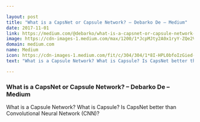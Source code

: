 ```yaml
---

layout: post
title: "What is a CapsNet or Capsule Network? – Debarko De – Medium"
date: 2017-11-01
link: https://medium.com/@debarko/what-is-a-capsnet-or-capsule-network-2bfbe48769cc?source=rss------machine_learning-5
image: https://cdn-images-1.medium.com/max/1200/1*JcpMJty2A0x1ryY-ZQe2VA.png
domain: medium.com
name: Medium
icon: https://cdn-images-1.medium.com/fit/c/304/304/1*8I-HPL0bfoIzGied-dzOvA.png
text: "What is a Capsule Network? What is Capsule? Is CapsNet better than Convolutional Neural Network (CNN)?"

---
```


### What is a CapsNet or Capsule Network? – Debarko De – Medium

What is a Capsule Network? What is Capsule? Is CapsNet better than Convolutional Neural Network (CNN)?